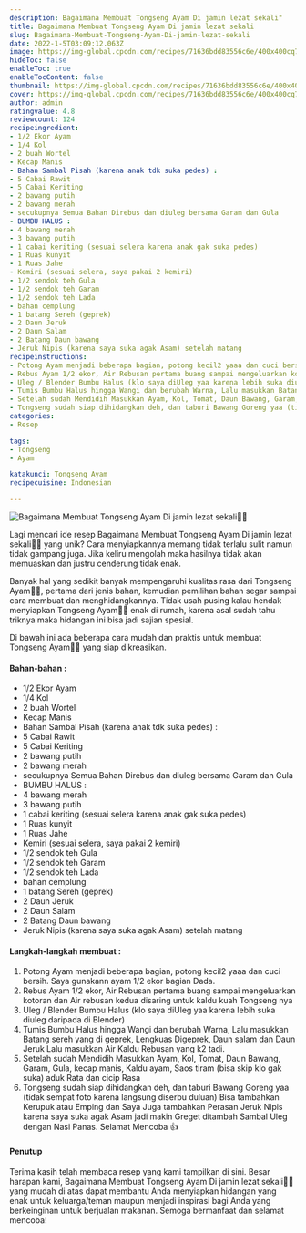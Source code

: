 ```yaml
---
description: Bagaimana Membuat Tongseng Ayam Di jamin lezat sekali"
title: Bagaimana Membuat Tongseng Ayam Di jamin lezat sekali
slug: Bagaimana-Membuat-Tongseng-Ayam-Di-jamin-lezat-sekali
date: 2022-1-5T03:09:12.063Z
image: https://img-global.cpcdn.com/recipes/71636bdd83556c6e/400x400cq70/photo.jpg
hideToc: false
enableToc: true
enableTocContent: false
thumbnail: https://img-global.cpcdn.com/recipes/71636bdd83556c6e/400x400cq70/photo.jpg
cover: https://img-global.cpcdn.com/recipes/71636bdd83556c6e/400x400cq70/photo.jpg
author: admin
ratingvalue: 4.8
reviewcount: 124
recipeingredient:
- 1/2 Ekor Ayam
- 1/4 Kol
- 2 buah Wortel
- Kecap Manis
- Bahan Sambal Pisah (karena anak tdk suka pedes) :
- 5 Cabai Rawit
- 5 Cabai Keriting
- 2 bawang putih
- 2 bawang merah
- secukupnya Semua Bahan Direbus dan diuleg bersama Garam dan Gula
- BUMBU HALUS :
- 4 bawang merah
- 3 bawang putih
- 1 cabai keriting (sesuai selera karena anak gak suka pedes)
- 1 Ruas kunyit
- 1 Ruas Jahe
- Kemiri (sesuai selera, saya pakai 2 kemiri)
- 1/2 sendok teh Gula
- 1/2 sendok teh Garam
- 1/2 sendok teh Lada
- bahan cemplung
- 1 batang Sereh (geprek)
- 2 Daun Jeruk
- 2 Daun Salam
- 2 Batang Daun bawang
- Jeruk Nipis (karena saya suka agak Asam) setelah matang
recipeinstructions:
- Potong Ayam menjadi beberapa bagian, potong kecil2 yaaa dan cuci bersih. Saya gunakann ayam 1/2 ekor bagian Dada.
- Rebus Ayam 1/2 ekor, Air Rebusan pertama buang sampai mengeluarkan kotoran dan Air rebusan kedua disaring untuk kaldu kuah Tongseng nya
- Uleg / Blender Bumbu Halus (klo saya diUleg yaa karena lebih suka diuleg daripada di Blender)
- Tumis Bumbu Halus hingga Wangi dan berubah Warna, Lalu masukkan Batang sereh yang di geprek, Lengkuas Digeprek, Daun salam dan Daun Jeruk Lalu masukkan Air Kaldu Rebusan yang k2 tadi.
- Setelah sudah Mendidih Masukkan Ayam, Kol, Tomat, Daun Bawang, Garam, Gula, kecap manis, Kaldu ayam, Saos tiram (bisa skip klo gak suka) aduk Rata dan cicip Rasa
- Tongseng sudah siap dihidangkan deh, dan taburi Bawang Goreng yaa (tidak sempat foto karena langsung diserbu duluan) Bisa tambahkan Kerupuk atau Emping dan Saya Juga tambahkan Perasan Jeruk Nipis karena saya suka agak Asam jadi makin Greget ditambah Sambal Uleg dengan Nasi Panas. Selamat Mencoba 👍
categories:
- Resep

tags:
- Tongseng
- Ayam

katakunci: Tongseng Ayam
recipecuisine: Indonesian

---
```


![Bagaimana Membuat Tongseng Ayam Di jamin lezat sekali👩‍🍳](https://img-global.cpcdn.com/recipes/71636bdd83556c6e/400x400cq70/photo.jpg)

Lagi mencari ide resep Bagaimana Membuat Tongseng Ayam Di jamin lezat sekali👩‍🍳 yang unik? Cara menyiapkannya memang tidak terlalu sulit namun tidak gampang juga. Jika keliru mengolah maka hasilnya tidak akan memuaskan dan justru cenderung tidak enak.

Banyak hal yang sedikit banyak mempengaruhi kualitas rasa dari Tongseng Ayam👩‍🍳, pertama dari jenis bahan, kemudian pemilihan bahan segar sampai cara membuat dan menghidangkannya. Tidak usah pusing kalau hendak menyiapkan Tongseng Ayam👩‍🍳 enak di rumah, karena asal sudah tahu triknya maka hidangan ini bisa jadi sajian spesial.

Di bawah ini ada beberapa cara mudah dan praktis untuk membuat Tongseng Ayam👩‍🍳 yang siap dikreasikan.

<!--inarticleads1-->

#### Bahan-bahan :

- 1/2 Ekor Ayam
- 1/4 Kol
- 2 buah Wortel
- Kecap Manis
- Bahan Sambal Pisah (karena anak tdk suka pedes) :
- 5 Cabai Rawit
- 5 Cabai Keriting
- 2 bawang putih
- 2 bawang merah
- secukupnya Semua Bahan Direbus dan diuleg bersama Garam dan Gula
- BUMBU HALUS :
- 4 bawang merah
- 3 bawang putih
- 1 cabai keriting (sesuai selera karena anak gak suka pedes)
- 1 Ruas kunyit
- 1 Ruas Jahe
- Kemiri (sesuai selera, saya pakai 2 kemiri)
- 1/2 sendok teh Gula
- 1/2 sendok teh Garam
- 1/2 sendok teh Lada
- bahan cemplung
- 1 batang Sereh (geprek)
- 2 Daun Jeruk
- 2 Daun Salam
- 2 Batang Daun bawang
- Jeruk Nipis (karena saya suka agak Asam) setelah matang

<!--inarticleads2-->

#### Langkah-langkah membuat :

1. Potong Ayam menjadi beberapa bagian, potong kecil2 yaaa dan cuci bersih. Saya gunakann ayam 1/2 ekor bagian Dada.
1. Rebus Ayam 1/2 ekor, Air Rebusan pertama buang sampai mengeluarkan kotoran dan Air rebusan kedua disaring untuk kaldu kuah Tongseng nya
1. Uleg / Blender Bumbu Halus (klo saya diUleg yaa karena lebih suka diuleg daripada di Blender)
1. Tumis Bumbu Halus hingga Wangi dan berubah Warna, Lalu masukkan Batang sereh yang di geprek, Lengkuas Digeprek, Daun salam dan Daun Jeruk Lalu masukkan Air Kaldu Rebusan yang k2 tadi.
1. Setelah sudah Mendidih Masukkan Ayam, Kol, Tomat, Daun Bawang, Garam, Gula, kecap manis, Kaldu ayam, Saos tiram (bisa skip klo gak suka) aduk Rata dan cicip Rasa
1. Tongseng sudah siap dihidangkan deh, dan taburi Bawang Goreng yaa (tidak sempat foto karena langsung diserbu duluan) Bisa tambahkan Kerupuk atau Emping dan Saya Juga tambahkan Perasan Jeruk Nipis karena saya suka agak Asam jadi makin Greget ditambah Sambal Uleg dengan Nasi Panas. Selamat Mencoba 👍

#### Penutup

Terima kasih telah membaca resep yang kami tampilkan di sini. Besar harapan kami, Bagaimana Membuat Tongseng Ayam Di jamin lezat sekali👩‍🍳 yang mudah di atas dapat membantu Anda menyiapkan hidangan yang enak untuk keluarga/teman maupun menjadi inspirasi bagi Anda yang berkeinginan untuk berjualan makanan. Semoga bermanfaat dan selamat mencoba!